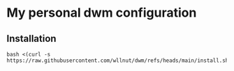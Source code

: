 # My personal dwm configuration

## Installation
```
bash <(curl -s https://raw.githubusercontent.com/wllnut/dwm/refs/heads/main/install.sh)
```
